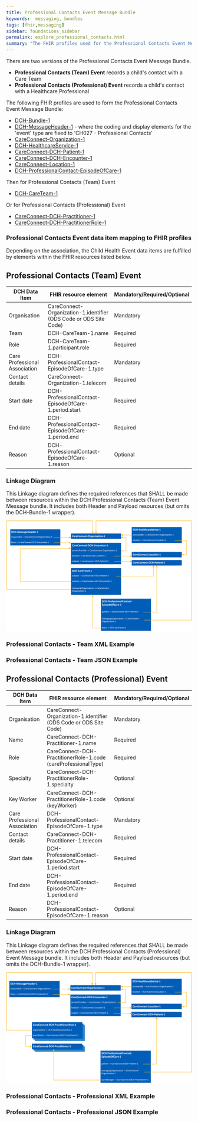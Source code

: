 ```yaml
---
title: Professional Contacts Event Message Bundle
keywords:  messaging, bundles
tags: [fhir,messaging]
sidebar: foundations_sidebar
permalink: explore_professional_contacts.html
summary: "The FHIR profiles used for the Professional Contacts Event Message Bundle"
---
```

There are two versions of the Professional Contacts Event Message Bundle.
- **Professional Contacts (Team) Event** records a child's contact with a Care Team
- **Professional Contacts (Professional) Event** records a child's contact with a Healthcare Professional

The following FHIR profiles are used to form the Professional Contacts Event Message Bundle:

- [DCH-Bundle-1](https://fhir.nhs.uk/STU3/StructureDefinition/DCH-Bundle-1)
- [DCH-MessageHeader-1](https://fhir.nhs.uk/STU3/StructureDefinition/DCH-MessageHeader-1) - where the coding and display elements for the 'event' type are fixed to 'CH027 - Professional Contacts'
- [CareConnect-Organization-1](https://fhir.hl7.org.uk/STU3/StructureDefinition/CareConnect-Organization-1)
- [DCH-HealthcareService-1](https://fhir.nhs.uk/STU3/StructureDefinition/DCH-HealthcareService-1)
- [CareConnect-DCH-Patient-1](https://fhir.nhs.uk/STU3/StructureDefinition/CareConnect-DCH-Patient-1)
- [CareConnect-DCH-Encounter-1](https://fhir.nhs.uk/STU3/StructureDefinition/CareConnect-DCH-Encounter-1)
- [CareConnect-Location-1](https://fhir.hl7.org.uk/STU3/StructureDefinition/CareConnect-Location-1)
- [DCH-ProfessionalContact-EpisodeOfCare-1](https://fhir.nhs.uk/STU3/StructureDefinition/DCH-ProfessionalContact-EpisodeOfCare-1)

Then for Professional Contacts (Team) Event
- [DCH-CareTeam-1](https://fhir.nhs.uk/STU3/StructureDefinition/DCH-CareTeam-1)

Or for Professional Contacts (Professional) Event
- [CareConnect-DCH-Practitioner-1](https://fhir.nhs.uk/STU3/StructureDefinition/CareConnect-DCH-Practitioner-1)
- [CareConnect-DCH-PractitionerRole-1](https://fhir.nhs.uk/STU3/StructureDefinition/CareConnect-DCH-PractitionerRole-1)

### Professional Contacts Event data item mapping to FHIR profiles ###

Depending on the association, the Child Health Event data items are fulfilled by elements within the FHIR resources listed below.

## Professional Contacts (Team) Event ##
                                                                                                   
| DCH Data Item                 | FHIR resource element                                                                            | Mandatory/Required/Optional |
|-------------------------------|--------------------------------------------------------------------------------------------------|-----------------------------|
| Organisation                  | CareConnect-Organization-1.identifier (ODS Code or ODS Site Code)                       | Mandatory                    |
| Team                          | DCH-CareTeam-1.name                                                         | Required                   |
| Role                          | DCH-CareTeam-1.participant.role                                      | Required                   |
| Care Professional Association | DCH-ProfessionalContact-EpisodeOfCare-1.type                                                                         | Mandatory                   |
| Contact details             | CareConnect-Organization-1.telecom                                                              | Required                    |
| Start date                    | DCH-ProfessionalContact-EpisodeOfCare-1.period.start                                                                 | Required                   |
| End date                      | DCH-ProfessionalContact-EpisodeOfCare-1.period.end                                                                   | Required                   |
| Reason                        | DCH-ProfessionalContact-EpisodeOfCare-1.reason                                                                   | Optional                   |

### Linkage Diagram ###

This Linkage diagram defines the required references that SHALL be made between resources within the DCH Professional Contacts (Team) Event Message bundle. It includes both Header and Payload resources (but omits the DCH-Bundle-1 wrapper).

<img src="images/explore/ProfessionalContacts1.png">

### Professional Contacts - Team XML Example ###

<script src="https://gist.github.com/IOPS-DEV/92a856811035c1768c64a1d3ccaba17f.js"></script>

### Professional Contacts - Team JSON Example ###

<script src="https://gist.github.com/IOPS-DEV/c6d8852e3c4755af6983342ceb215d9a.js"></script>

## Professional Contacts (Professional) Event ##  
                                                                                                
| DCH Data Item                 | FHIR resource element                                                                            | Mandatory/Required/Optional |
|-------------------------------|-----------------------------------------------------------------------------------------|-----------------------------|
| Organisation                  | CareConnect-Organization-1.identifier (ODS Code or ODS Site Code)                       | Mandatory                    |
| Name                          | CareConnect-DCH-Practitioner-1.name                                                     | Required                    |
| Role                          | CareConnect-DCH-PractitionerRole-1.code (careProfessionalType)                          | Required                  |
| Specialty                     | CareConnect-DCH-PractitionerRole-1.specialty                                            | Optional |
| Key Worker                    | CareConnect-DCH-PractitionerRole-1.code (keyWorker)                                     | Optional |
| Care Professional Association | DCH-ProfessionalContact-EpisodeOfCare-1.type                                                                         | Mandatory                   |
| Contact details              | CareConnect-DCH-Practitioner-1.telecom                                                           | Required                    |
| Start date                    | DCH-ProfessionalContact-EpisodeOfCare-1.period.start                                                                 | Required                   |
| End date                      | DCH-ProfessionalContact-EpisodeOfCare-1.period.end                                                                   | Required                   |
| Reason                        | DCH-ProfessionalContact-EpisodeOfCare-1.reason                                                                   | Optional                   |

### Linkage Diagram ###

This Linkage diagram defines the required references that SHALL be made between resources within the DCH Professional Contacts (Professional) Event Message bundle. It includes both Header and Payload resources (but omits the DCH-Bundle-1 wrapper).

<img src="images/explore/ProfessionalContacts2.png">

### Professional Contacts - Professional XML Example ###

<script src="https://gist.github.com/IOPS-DEV/3135e953849215f11b00956b2d0a9aa4.js"></script>

### Professional Contacts - Professional JSON Example ###

<script src="https://gist.github.com/IOPS-DEV/3f8d7fe39211e3cad09abfcc591ddaab.js"></script>